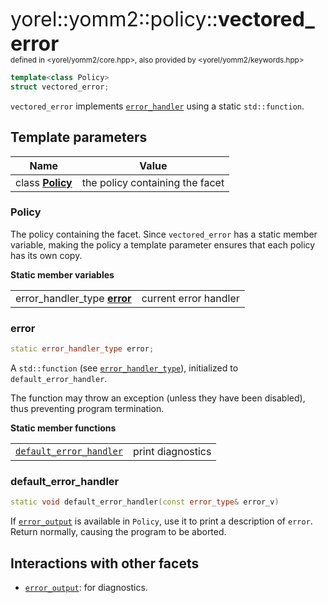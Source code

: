 <span style="font-size:xx-large;">yorel::yomm2::policy::<strong>vectored_error</strong></span><br/>
<sub>defined in <yorel/yomm2/core.hpp>, also provided by <yorel/yomm2/keywords.hpp></sub><br/>

```c++
template<class Policy>
struct vectored_error;
```

`vectored_error` implements [`error_handler`](/yomm2/reference/policy-error_handler.html) using a static
`std::function`.

## Template parameters

| Name                        | Value                           |
| --------------------------- | ------------------------------- |
| class [**Policy**](#policy) | the policy containing the facet |

### Policy

The policy containing the facet. Since `vectored_error` has a static member
variable, making the policy a template parameter ensures that each policy has
its own copy.

**Static member variables**

|                                        |                       |
| -------------------------------------- | --------------------- |
| error_handler_type [**error**](#error) | current error handler |

### error

```c++
static error_handler_type error;
```

A `std::function` (see [`error_handler_type`](/yomm2/reference/error.html)), initialized to
`default_error_handler`.

The function may throw an exception (unless they have been disabled), thus
preventing program termination.

**Static member functions**

|                                                   |                   |
| ------------------------------------------------- | ----------------- |
| [`default_error_handler`](#default_error_handler) | print diagnostics |

### default_error_handler

```c++
static void default_error_handler(const error_type& error_v)
```

If [`error_output`](/yomm2/reference/policy-error_output.html) is available in `Policy`, use it to print a
description of `error`. Return normally, causing the program to be aborted.


## Interactions with other facets

* [`error_output`](/yomm2/reference/policy-error_output.html): for diagnostics.
